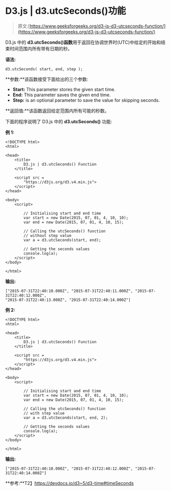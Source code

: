 # D3.js | d3.utcSeconds()功能

> 原文:[https://www.geeksforgeeks.org/d3-js-d3-utcseconds-function/](https://www.geeksforgeeks.org/d3-js-d3-utcseconds-function/)

D3.js 中的 **d3.utcSeconds()函数**用于返回在协调世界时(UTC)中给定的开始和结束时间范围内所有带有日期的秒。

**语法:**

```
d3.utcSeconds( start, end, step );
```

**参数:**该函数接受下面给出的三个参数:

*   **Start:** This parameter stores the given start time.
*   **End:** This parameter saves the given end time.
*   **Step:** is an optional parameter to save the value for skipping seconds.

**返回值:**该函数返回给定范围内所有可能的秒数。

下面的程序说明了 D3.js 中的 **d3.utcSeconds()** 功能:

**例 1:**

```
<!DOCTYPE html>
<html>

<head>
    <title>
        D3.js | d3.utcSeconds() Function
    </title>

    <script src = 
        "https://d3js.org/d3.v4.min.js">
    </script>
</head>

<body>
    <script>

        // Initialising start and end time
        var start = new Date(2015, 07, 01, 4, 10, 10);
        var end = new Date(2015, 07, 01, 4, 10, 15);

        // Calling the utcSeconds() function
        // without step value
        var a = d3.utcSeconds(start, end);

        // Getting the seconds values
        console.log(a);
    </script>
</body>

</html>
```

**输出:**

```
["2015-07-31T22:40:10.000Z", "2015-07-31T22:40:11.000Z", "2015-07-31T22:40:12.000Z", 
"2015-07-31T22:40:13.000Z", "2015-07-31T22:40:14.000Z"]

```

**例 2:**

```
<!DOCTYPE html>
<html>

<head>
    <title>
        D3.js | d3.utcSeconds() Function
    </title>

    <script src = 
        "https://d3js.org/d3.v4.min.js">
    </script>
</head>

<body>
    <script>

        // Initialising start and end time
        var start = new Date(2015, 07, 01, 4, 10, 10);
        var end = new Date(2015, 07, 01, 4, 10, 15);

        // Calling the utcSeconds() function
        // with step value
        var a = d3.utcSeconds(start, end, 2);

        // Getting the seconds values
        console.log(a);
    </script>
</body>

</html>
```

**输出:**

```
["2015-07-31T22:40:10.000Z", "2015-07-31T22:40:12.000Z", "2015-07-31T22:40:14.000Z"]

```

**参考:**T2】https://devdocs.io/d3~5/d3-time#timeSeconds